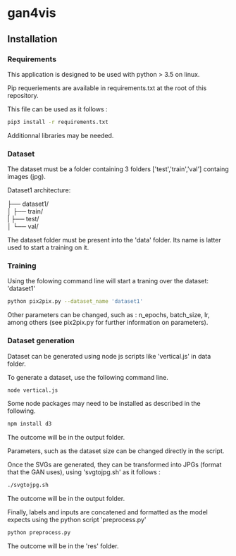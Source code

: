 # gan4vis

## Installation

### Requirements

This application is designed to be used with python > 3.5 on linux.

Pip requeriements are available in requirements.txt at the root of this repository.

This file can be used as it follows :

``` sh 
pip3 install -r requirements.txt

```

Additionnal libraries may be needed.




### Dataset

The dataset must be a folder containing 3 folders ['test','train','val'] containg images (jpg).

Dataset1 architecture:

├── dataset1/ <br/>
│   ├── train/ <br/>
|   ├── test/ <br/>
│   └── val/ <br/> 

The dataset folder must be present into the 'data' folder. Its name is latter used to start a training on it.


### Training

Using the folowing command line will start a traning over the dataset: 'dataset1' 

``` sh 
python pix2pix.py --dataset_name 'dataset1' 

```

Other parameters can be changed, such as : n_epochs, batch_size, lr,  among others (see pix2pix.py for further information on parameters).


### Dataset generation

Dataset can be generated using node js scripts like 'vertical.js' in data folder.


To generate a dataset, use the following command line.

``` sh 
node vertical.js

```

Some node packages may need to be installed as described in the following.

``` sh 
npm install d3

```

The outcome will be in the output folder.

Parameters, such as the dataset size can be changed directly in the script.

Once the SVGs are generated, they can be transformed into JPGs (format that the GAN uses), using 'svgtojpg.sh' as it follows :
``` sh 
./svgtojpg.sh

```
The outcome will be in the output folder.

Finally, labels and inputs are concatened and formatted as the model expects using the python script 'preprocess.py'

``` sh 
python preprocess.py

```
The outcome will be in the 'res' folder.

